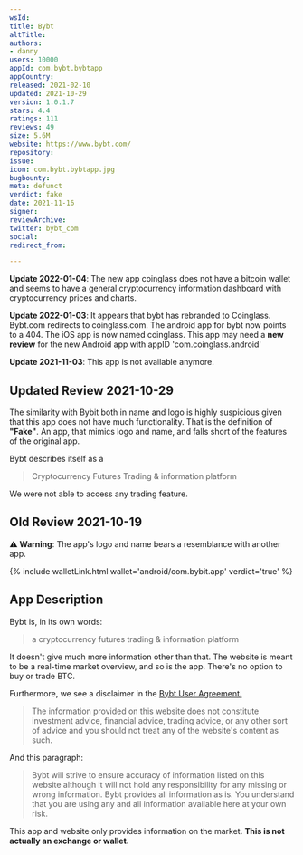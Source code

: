 ```yaml
---
wsId: 
title: Bybt
altTitle: 
authors:
- danny
users: 10000
appId: com.bybt.bybtapp
appCountry: 
released: 2021-02-10
updated: 2021-10-29
version: 1.0.1.7
stars: 4.4
ratings: 111
reviews: 49
size: 5.6M
website: https://www.bybt.com/
repository: 
issue: 
icon: com.bybt.bybtapp.jpg
bugbounty: 
meta: defunct
verdict: fake
date: 2021-11-16
signer: 
reviewArchive: 
twitter: bybt_com
social: 
redirect_from: 

---
```


**Update 2022-01-04**: The new app coinglass does not have a bitcoin wallet and seems to have a general cryptocurrency information dashboard with cryptocurrency prices and charts.

**Update 2022-01-03**: It appears that bybt has rebranded to Coinglass. Bybt.com redirects to coinglass.com. The android app for bybt now points to a 404. The iOS app is now named coinglass. This app may need a **new review** for the new Android app with appID 'com.coinglass.android'


**Update 2021-11-03**: This app is not available anymore.

## Updated Review 2021-10-29

The similarity with Bybit both in name and logo is highly suspicious given that this app does not have much functionality. That is the definition of **"Fake"**. An app, that mimics logo and name, and falls short of the features of the original app. 

Bybt describes itself as a

> Cryptocurrency Futures Trading & information platform

We were not able to access any trading feature. 

## Old Review 2021-10-19

**⚠️ Warning**: The app's logo and name bears a resemblance with another app. 

{% include walletLink.html wallet='android/com.bybit.app' verdict='true' %}


## App Description

Bybt is, in its own words:

>  a cryptocurrency futures trading & information platform

It doesn't give much more information other than that. The website is meant to be a real-time market overview, and so is the app. There's no option to buy or trade BTC.

Furthermore, we see a disclaimer in the [Bybt User Agreement.](https://www.bybt.com/Disclaimer)

> The information provided on this website does not constitute investment advice, financial advice, trading advice, or any other sort of advice and you should not treat any of the website's content as such.

And this paragraph:

> Bybt will strive to ensure accuracy of information listed on this website although it will not hold any responsibility for any missing or wrong information. Bybt provides all information as is. You understand that you are using any and all information available here at your own risk.

This app and website only provides information on the market. **This is not actually an exchange or wallet.**
